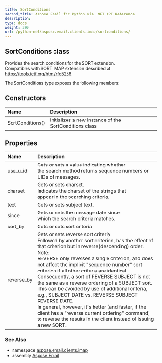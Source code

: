 ```yaml
---
title: SortConditions
second_title: Aspose.Email for Python via .NET API Reference
description: 
type: docs
weight: 390
url: /python-net/aspose.email.clients.imap/sortconditions/
---
```


## SortConditions class

Provides the search conditions for the SORT extension.<br/>            Compatibles with SORT IMAP extension described at<br/>            https://tools.ietf.org/html/rfc5256

The SortConditions type exposes the following members:
## Constructors
| Name | Description |
| :- | :- |
|SortConditions()|Initializes a new instance of the SortConditions class|
## Properties
| Name | Description |
| :- | :- |
|use_u_id|Gets or sets a value indicating whether<br/>            the search method returns sequence numbers or UIDs of messages.|
|charset|Gets or sets charset.<br/>            Indicates the charset of the strings that<br/>            appear in the searching criteria.|
|text|Gets or sets subject text.|
|since|Gets or sets the message date since<br/>            which the search criteria matches.|
|sort_by|Gets or sets sort criteria|
|reverse_by|Gets or sets reverse sort criteria <br/>            Followed by another sort criterion, has the effect of that criterion but in reverse(descending) order. <br/>            Note: <br/>            REVERSE only reverses a single criterion, and does not affect the implicit "sequence number" sort criterion if all other criteria are identical.<br/>            Consequently, a sort of REVERSE SUBJECT is not the same as a reverse ordering of a SUBJECT sort.<br/>            This can be avoided by use of additional criteria, e.g., SUBJECT DATE vs. REVERSE SUBJECT REVERSE DATE.  <br/>            In general, however, it's better (and faster, if the client has a "reverse current ordering" command) to reverse the results in the client instead of issuing a new SORT.|

### See Also

* namespace [aspose.email.clients.imap](/email/python-net/aspose.email.clients.imap/)
* assembly [Aspose.Email](/email/python-net/)

